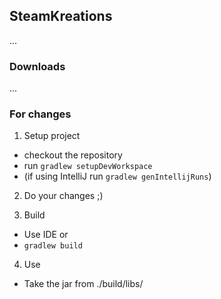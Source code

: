 ## SteamKreations

...
 
### Downloads

...

### For changes
1. Setup project
 * checkout the repository
 * run ```gradlew setupDevWorkspace```
 * (if using IntelliJ run ```gradlew genIntellijRuns```)

2. Do your changes ;)

3. Build
 * Use IDE or
 * ```gradlew build```

4. Use
 * Take the jar from ./build/libs/
